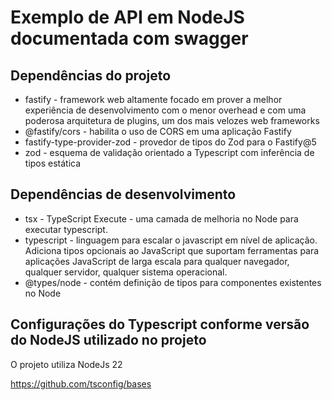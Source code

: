 # Exemplo de API em NodeJS documentada com swagger

## Dependências do projeto

- fastify - framework web altamente focado em prover a melhor experiência de desenvolvimento com o menor overhead e com uma poderosa arquitetura de plugins, um dos mais velozes web frameworks
- @fastify/cors - habilita o uso de CORS em uma aplicação Fastify
- fastify-type-provider-zod - provedor de tipos do Zod para o Fastify@5
- zod - esquema de validação orientado a Typescript com inferência de tipos estática

## Dependências de desenvolvimento
- tsx - TypeScript Execute - uma camada de melhoria no Node para executar typescript.
- typescript - linguagem para escalar o javascript em nível de aplicação. Adiciona tipos opcionais ao JavaScript que suportam ferramentas para aplicações JavaScript de larga escala para qualquer navegador, qualquer servidor, qualquer sistema operacional.
- @types/node - contém definição de tipos para componentes existentes no Node

## Configurações do Typescript conforme versão do NodeJS utilizado no projeto

O projeto utiliza NodeJs 22

https://github.com/tsconfig/bases